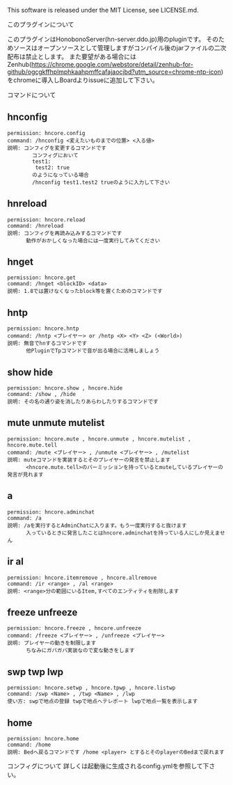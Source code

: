 This software is released under the MIT License, see LICENSE.md.

このプラグインについて

このプラグインはHonobonoServer(hn-server.ddo.jp)用のpluginです。
そのためソースはオープンソースとして管理しますがコンパイル後のjarファイルの二次配布は禁止とします。
また要望がある場合にはZenhub(https://chrome.google.com/webstore/detail/zenhub-for-github/ogcgkffhplmphkaahpmffcafajaocjbd?utm_source=chrome-ntp-icon)
をchromeに導入しBoardよりissueに追加して下さい。

コマンドについて

hnconfig
-
	permission: hncore.config
	command: /hnconfig <変えたいものまでの位置> <入る値>
	説明: コンフィグを変更するコマンドです
			コンフィグにおいて
			test1:
			 test2: true
			のようになっている場合
			/hnconfig test1.test2 trueのように入力して下さい

hnreload
-
	permission: hncore.reload
	command: /hnreload
	説明: コンフィグを再読み込みするコマンドです
		  動作がおかしくなった場合には一度実行してみてください

hnget
-
	permission: hncore.get
	command: /hnget <blockID> <data>
	説明: 1.8では置けなくなったblock等を置くためのコマンドです

hntp
-
	permission: hncore.hntp
	command: /hntp <プレイヤー> or /hntp <X> <Y> <Z> (<World>)
	説明: 無音でhnするコマンドです
		  他PluginでTpコマンドで音が出る場合に活用しましょう


show hide
-
	permission: hncore.show , hncore.hide
	command: /show , /hide
	説明: その名の通り姿を消したりあらわしたりするコマンドです

mute unmute mutelist
-
	permission: hncore.mute , hncore.unmute , hncore.mutelist , hncore.mute.tell
	command: /mute <プレイヤー> , /unmute <プレイヤー> , /mutelist
	説明: muteコマンドを実装するとそのプレイヤーの発言を禁止します
		  <hncore.mute.tell>のパーミッションを持っているとmuteしているプレイヤーの発言が見れます

a
-
	permission: hncore.adminchat
	command: /a
	説明: /aを実行するとAdminChatに入ります。もう一度実行すると抜けます
		  入っているときに発言したことはhncore.adminchatを持っている人にしか見えません

ir al
-
	permission: hncore.itemremove , hncore.allremove
	command: /ir <range> , /al <range>
	説明: <range>分の範囲にいるItem,すべてのエンティティを削除します

freeze unfreeze
-
	permission: hncore.freeze , hncore.unfreeze
	command: /freeze <プレイヤー> , /unfreeze <プレイヤー>
	説明: プレイヤーの動きを制限します
		  ちなみにガバガバ実装なので変な動きをします
swp twp lwp
-
	permission: hncore.setwp , hncore.tpwp , hncore.listwp
	command: /swp <Name> , /twp <Name> , /lwp
	使い方: swpで地点の登録 twpで地点へテレポート lwpで地点一覧を表示します
home
-
	permission: hncore.home
	command: /home
	説明: Bedへ戻るコマンドです /home <player> とするとそのplayerのBedまで戻れます

コンフィグについて
	詳しくは起動後に生成されるconfig.ymlを参照して下さい。
